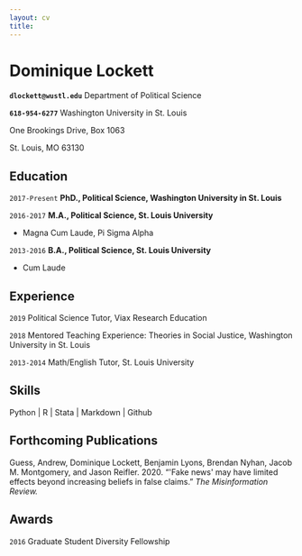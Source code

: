 ```yaml
---	
layout: cv	
title:
---
```

# Dominique Lockett

**`dlockett@wustl.edu`**
Department of Political Science

**`618-954-6277`**
Washington University in St. Louis

One Brookings Drive, Box 1063

St. Louis, MO 63130

## Education

`2017-Present`
__PhD., Political Science, Washington University in St. Louis__

`2016-2017`
__M.A., Political Science, St. Louis University__

- Magna Cum Laude, Pi Sigma Alpha

`2013-2016`
__B.A., Political Science, St. Louis University__

- Cum Laude

## Experience
`2019`
Political Science Tutor, Viax Research Education

`2018`
Mentored Teaching Experience: Theories in Social Justice, Washington University in St. Louis

`2013-2014`
Math/English Tutor, St. Louis University

## Skills
Python | R | Stata | Markdown | Github
  
## Forthcoming Publications
Guess, Andrew, Dominique Lockett, Benjamin Lyons, Brendan Nyhan, Jacob M. Montgomery, and Jason Reifler. 2020. “'Fake news' may have limited effects beyond increasing beliefs in false claims.” *The Misinformation Review.*

## Awards
`2016`
Graduate Student Diversity Fellowship




